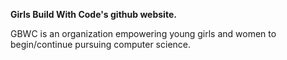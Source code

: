 <strong> Girls Build With Code's github website. </strong>

GBWC is an organization empowering young girls and women to begin/continue pursuing computer science.
